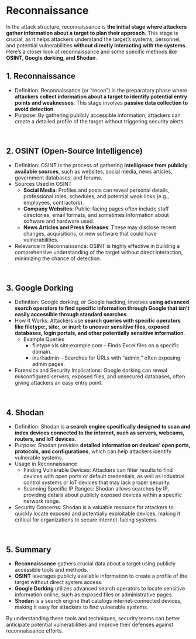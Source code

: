 <br>

# Reconnaissance
In the attack structure, reconnaissance is **the initial stage where attackers gather information about a target to plan their approach**. This stage is crucial, as it helps attackers understand the target’s systems, personnel, and potential vulnerabilities **without directly interacting with the systems**. Here’s a closer look at reconnaissance and some specific methods like **OSINT, Google dorking, and Shodan**.

## 1. Reconnaissance
  - Definition: Reconnaissance (or “recon”) is the preparatory phase where **attackers collect information about a target to identify potential entry points and weaknesses**. This stage involves **passive data collection to avoid detection**.
  - Purpose: By gathering publicly accessible information, attackers can create a detailed profile of the target without triggering security alerts.  
<br>

## 2. OSINT (Open-Source Intelligence)
  - Definition: OSINT is the process of gathering **intelligence from publicly available sources**, such as websites, social media, news articles, government databases, and forums.
  - Sources Used in OSINT
    - **Social Media**: Profiles and posts can reveal personal details, professional roles, schedules, and potential weak links (e.g., employees, contractors).
    - **Company Websites**: Public-facing pages often include staff directories, email formats, and sometimes information about software and hardware used.
    - **News Articles and Press Releases**: These may disclose recent changes, acquisitions, or new software that could have vulnerabilities.
  - Relevance in Reconnaissance: OSINT is highly effective in building a comprehensive understanding of the target without direct interaction, minimizing the chance of detection.  
<br>

## 3. Google Dorking
  - Definition: Google dorking, or Google hacking, involves **using advanced search operators to find specific information through Google that isn’t easily accessible through standard searches**.
  - How It Works: Attackers use **search queries with specific operators like filetype:, site:, or inurl: to uncover sensitive files, exposed databases, login portals, and other potentially sensitive information**.
    - Example Queries
      - filetype:xls site:example.com – Finds Excel files on a specific domain.
      -	inurl:admin – Searches for URLs with “admin,” often exposing admin pages.
  - Forensics and Security Implications: Google dorking can reveal misconfigured servers, exposed files, and unsecured databases, often giving attackers an easy entry point.  
<br>

## 4. Shodan
  - Definition: Shodan is **a search engine specifically designed to scan and index devices connected to the internet, such as servers, webcams, routers, and IoT devices**.
  - Purpose: Shodan provides **detailed information on devices’ open ports, protocols, and configurations**, which can help attackers identify vulnerable systems.
  - Usage in Reconnaissance
    - Finding Vulnerable Devices: Attackers can filter results to find devices with open ports or default credentials, as well as industrial control systems or IoT devices that may lack proper security.
    - Scanning Specific IP Ranges: Shodan allows searches by IP, providing details about publicly exposed devices within a specific network range.
  - Security Concerns: Shodan is a valuable resource for attackers to quickly locate exposed and potentially exploitable devices, making it critical for organizations to secure internet-facing systems.  
<br>

## 5. Summary
  - **Reconnaissance** gathers crucial data about a target using publicly accessible tools and methods.
  - **OSINT** leverages publicly available information to create a profile of the target without direct system access.
  - **Google Dorking** utilizes advanced search operators to locate sensitive information online, such as exposed files or administrative pages.
  - **Shodan** is a search engine that catalogs internet-connected devices, making it easy for attackers to find vulnerable systems.

By understanding these tools and techniques, security teams can better anticipate potential vulnerabilities and improve their defenses against reconnaissance efforts.  
<br>